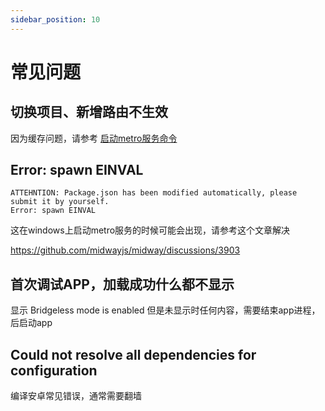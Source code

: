 ```yaml
---
sidebar_position: 10
---
```


# 常见问题

## 切换项目、新增路由不生效

因为缓存问题，请参考 [启动metro服务命令](/docs/course/rn/exec#%E5%90%AF%E5%8A%A8metro)

## Error: spawn EINVAL

```
ATTEHNTION: Package.json has been modified automatically, please submit it by yourself.
Error: spawn EINVAL
```

这在windows上启动metro服务的时候可能会出现，请参考这个文章解决

https://github.com/midwayjs/midway/discussions/3903

## 首次调试APP，加载成功什么都不显示

显示 Bridgeless mode is enabled 但是未显示时任何内容，需要结束app进程，后启动app

## Could not resolve all dependencies for configuration

编译安卓常见错误，通常需要翻墙